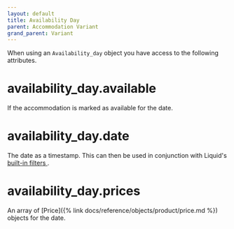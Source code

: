 ```yaml
---
layout: default
title: Availability Day
parent: Accommodation Variant
grand_parent: Variant
---
```


When using an `Availability_day` object you have access to the following attributes.

# availability_day.available

If the accommodation is marked as available for the date.

# availability_day.date

The date as a timestamp. This can then be used in conjunction with Liquid's [ built-in filters ](https://shopify.github.io/liquid/filters/date/).

# availability_day.prices

An array of [Price]({% link docs/reference/objects/product/price.md %}) objects for the date.
